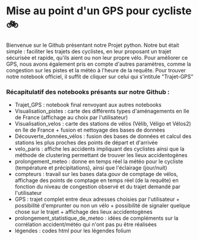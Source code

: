 # Mise au point d'un GPS pour cycliste  :bike:

Bienvenue sur le Github présentant notre Projet python. Notre but était simple : faciliter les trajets des cyclistes, en leur proposant un trajet sécurisée et rapide, qu'ils aient ou non leur propre vélo. Pour améliorer ce GPS, nous avons également pris en compte d'autres paramètres, comme la congestion sur les pistes et la météo à l'heure de la requête. 
Pour trouver notre notebook officiel, il suffit de cliquer sur celui qui s'intitule "Trajet-GPS"



### Récapitulatif des notebooks présants sur notre Github : 

- Trajet_GPS : notebook final renvoyant aux autres notebooks 
- Visualisation_pistes : carte des différents types d'aménagements en Ile de France (affichage au choix par l'utilisateur) 
- Visualisation_velos : carte des stations de vélos (Vélib, Véligo et Vélos2) en Ile de France + fusion et nettoyage des bases de données
- Découverte_données_vélos : fusion des bases de données et calcul des stations les plus proches des points de départ et d'arrivée 
- velo_paris : affiche les accidents impliquant des cyclistes ainsi que la méthode de clustering permettant de trouver les lieux accidentogènes 
- prolongement_meteo : donne en temps réel la météo pour le cycliste (température et précipitations), ainsi que l'éclairage (jour/nuit)
- compteurs : travail sur les bases data.gouv de comptage de vélos, affichage des points de comptage en temps réel (de la requête) en fonction du niveau de congestion observé et du trajet demandé par l'utilisateur 
- GPS :  trajet complet entre deux adresses choisies par l'utilisateur + possibilité d'emprunter ou non un vélo + possibilité de signaler quelque chose sur le trajet + affichage des lieux accidentogènes
- prolongement_statistique_de_meteo : idées de compléments sur la corrélation accident/météo qui n'ont pas pu être réalisées
- légendes : codes html pour les légendes folium

